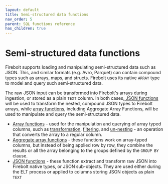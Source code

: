 ```yaml
---
layout: default
title: Semi-structured data functions
nav_order: 5
parent: SQL functions reference
has_children: true
---
```


# Semi-structured data functions

Firebolt supports loading and manipulating semi-structured data such as JSON. This, and similar formats \(e.g. Avro, Parquet\) can contain compound types such as arrays, maps, and structs. Firebolt uses its native `ARRAY` type to model and query such semi-structured data.

The raw JSON input can be transformed into Firebolt's arrays during ingestion, or stored as a plain `TEXT` column. In both cases,[ JSON functions](json-functions.md) will be used to transform the nested, compound JSON types to Firebolt arrays, while [array functions](array-functions.md), including Aggregate Array Functions, will be used to manipulate and query the semi-structured data.

* [Array functions](array-functions.md) - used for the manipulation and querying of array typed columns, such as [transformation](array-functions.md#transform), [filtering](array-functions.md#filter), and [un-nesting](array-functions.md#array_unnest) - an operation that converts the array to a regular column.
* [Aggregate array functions](aggregate-array-functions.md) - these functions work on array-typed columns, but instead of being applied row by row, they combine the results or all the array belonging to the groups defined by the `GROUP BY` clause.
* [JSON functions](json-functions.md) - these function extract and transform raw JSON into Firebolt native types, or JSON sub-objects. They are used either during the ELT process or applied to columns storing JSON objects as plain `TEXT`         
